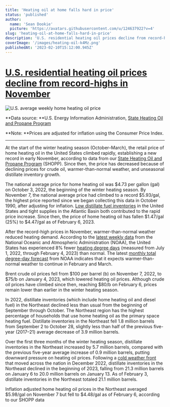 ```yaml
---
title: 'Heating oil at home falls hard in price'
status: 'published'
author:
  name: 'Sean Dookie'
  picture: 'https://avatars.githubusercontent.com/u/124637922?v=4'
slug: 'heating-oil-at-home-falls-hard-in-price'
description: 'U.S. residential heating oil prices decline from record-highs in November'
coverImage: '/images/heating-oil-k4Mz.png'
publishedAt: '2023-02-10T15:12:00.945Z'
---
```


# [U.S. residential heating oil prices decline from record-highs in November](https://www.eia.gov/todayinenergy/detail.php?id=55479#)

![U.S. average weekly home heating oil price](https://www.eia.gov/todayinenergy/images/2023.02.09/main.svg)

\*\*Data source: \*\*U.S. Energy Information Administration, [State Heating Oil and Propane Program](https://www.eia.gov/petroleum/heatingoilpropane/)<br>

\*\*Note: \*\*Prices are adjusted for inflation using the Consumer Price Index.

---

At the start of the winter heating season (October–March), the retail price of home heating oil in the United States climbed rapidly, establishing a new record in early November, according to data from our [State Heating Oil and Propane Program](https://www.eia.gov/petroleum/heatingoilpropane/) (SHOPP). Since then, the price has decreased because of declining prices for crude oil, warmer-than-normal weather, and unseasonal distillate inventory growth.

The national average price for home heating oil was $4.73 per gallon (gal) on October 3, 2022, the beginning of the winter heating season. By November 7, the national average price had climbed to a record $5.93/gal, the highest price reported since we began collecting this data in October 1990, after adjusting for inflation. [Low distillate fuel inventories](https://www.eia.gov/petroleum/weekly/archive/2022/221102/includes/analysis_print.php) in the United States and tight supplies in the Atlantic Basin both contributed to the rapid price increase. Since then, the price of home heating oil has fallen $1.47/gal (25%) to $4.47/gal as of February 6, 2023.

After the record-high prices in November, warmer-than-normal weather reduced heating demand. According to the [latest weekly data](https://www.cpc.ncep.noaa.gov/products/analysis_monitoring/cdus/degree_days/hfstwpws.txt) from the National Oceanic and Atmospheric Administration (NOAA), the United States has experienced 8% fewer [heating degree days](https://www.eia.gov/tools/glossary/index.php?id=A) (measured from July 1, 2022, through February 4, 2023) than normal. The latest [monthly total degree-day forecast](https://www.cpc.ncep.noaa.gov/pacdir/DDdir/ddforecast.txt) from NOAA indicates that it expects warmer-than-normal weather to continue in February and March.

Brent crude oil prices fell from $100 per barrel (b) on November 7, 2022, to $75/b on January 4, 2023, which lowered heating oil prices. Although crude oil prices have climbed since then, reaching $80/b on February 6, prices remain lower than earlier in the winter heating season.

In 2022, distillate inventories (which include home heating oil and diesel fuel) in the Northeast declined less than usual from the beginning of September through October. The Northeast region has the highest percentage of households that use home heating oil as the primary space heating fuel. Distillate inventories in the Northeast fell 1.8 million barrels from September 2 to October 28, slightly less than half of the previous five-year (2017–21) average decrease of 3.9 million barrels.

Over the first three months of the winter heating season, distillate inventories in the Northeast increased by 5.7 million barrels, compared with the previous five-year average increase of 0.9 million barrels, putting downward pressure on heating oil prices. Following a [cold weather front](https://earthobservatory.nasa.gov/images/150797/weather-whiplash) that moved across the nation in December 2022, distillate inventories in the Northeast declined in the beginning of 2023, falling from 21.3 million barrels on January 6 to 20.0 million barrels on January 13. As of February 3, distillate inventories in the Northeast totaled 21.1 million barrels.

Inflation adjusted home heating oil prices in the Northeast averaged $5.98/gal on November 7 but fell to $4.48/gal as of February 6, according to our SHOPP data

